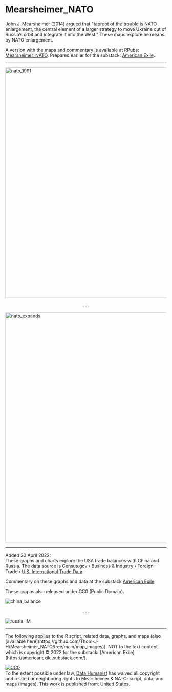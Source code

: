 # Mearsheimer_NATO


John J. Mearsheimer (2014) argued that "taproot of the trouble is NATO enlargement, the central element of a larger strategy to move Ukraine out of Russia’s orbit and integrate it into the West." These maps explore he means by NATO enlargement.

A version with the maps and commentary is available at RPubs: [Mearsheimer_NATO](https://rpubs.com/Thom_JH/Mearsheimer_NATO). Prepared earlier for the substack: [American Exile](https://americanexile.substack.com/).

<hr />

<img width="720" alt="nato_1991" src="https://user-images.githubusercontent.com/12042357/156549269-bd1320a0-c433-4540-9692-3a5e6666b88c.png">


<center><p> . . .</p> </center>


<img width="720" alt="nato_expands" src="https://user-images.githubusercontent.com/12042357/156549389-ebc21ec8-7f4d-48d3-bd0a-250eb1e2c15d.png">

<hr />

Added 30 April 2022: <br />
These graphs and charts explore the USA trade balances with China and Russia. The data source is Census.gov › Business & Industry › Foreign Trade › [U.S. International Trade Data](https://www.census.gov/foreign-trade/data/index.html).
  
Commentary on these graphs and data at the substack [American Exile](https://americanexile.substack.com/p/russia-a-convenient-enemy-china-not).
  
<p>These graphs also released under CC0 (Public Domain).</p>
 

 ![china_balance](https://user-images.githubusercontent.com/12042357/166107045-90e9f88b-bba1-4239-a73a-3b5c3c523bc6.png)

 
<center><p> . . .</p> </center> 

![russia_IM](https://user-images.githubusercontent.com/12042357/166107049-24a8abc6-9c2d-480a-a96e-e7960b795f85.png)

<hr />
The following applies to the R script, related data, graphs, and maps (also [available here](https://github.com/Thom-J-H/Mearsheimer_NATO/tree/main/map_images)).  NOT to the text content which is copyright &copy; 2022 for the substack: [American Exile](https://americanexile.substack.com/).


<p xmlns:dct="http://purl.org/dc/terms/" xmlns:vcard="http://www.w3.org/2001/vcard-rdf/3.0#">
  <a rel="license"
     href="http://creativecommons.org/publicdomain/zero/1.0/">
    <img src="http://i.creativecommons.org/p/zero/1.0/88x31.png" style="border-style: none;" alt="CC0" />
  </a>
  <br />
  To the extent possible under law,
  <a rel="dct:publisher"
     href="https://github.com/Thom-J-H/Mearsheimer_NATO">
    <span property="dct:title">Data Humanist</span></a>
  has waived all copyright and related or neighboring rights to
  <span property="dct:title">Mearsheimer & NATO: script, data, and maps (images)</span>.
This work is published from:
<span property="vcard:Country" datatype="dct:ISO3166"
      content="US" about="https://github.com/Thom-J-H/Mearsheimer_NATO">
  United States</span>.
</p>
